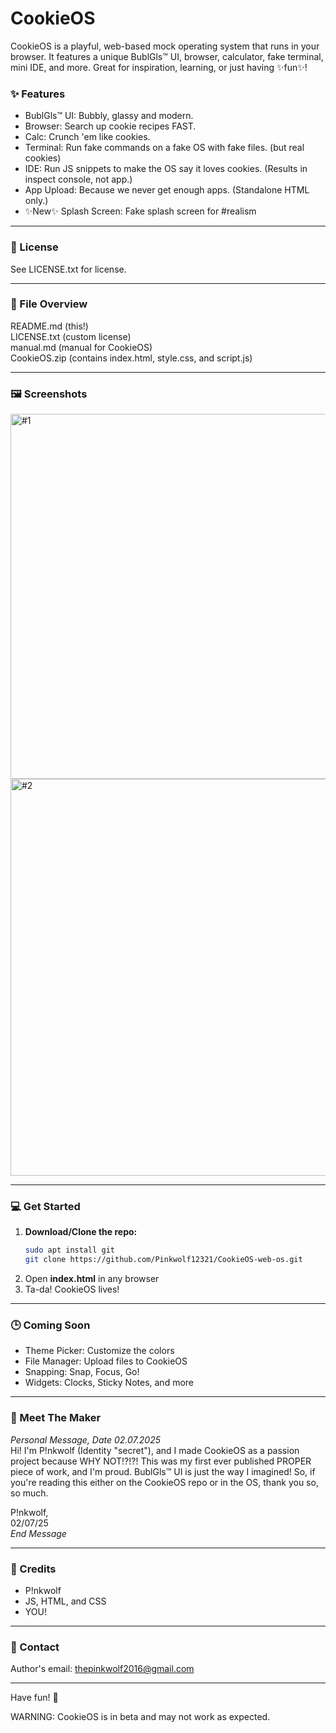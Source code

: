 # CookieOS

CookieOS is a playful, web-based mock operating system that runs in your browser. It features a unique BublGls™ UI, browser, calculator, fake terminal, mini IDE, and more. Great for inspiration, learning, or just having ✨fun✨!

### ✨ Features
- BublGls™ UI: Bubbly, glassy and modern.
- Browser: Search up cookie recipes FAST.
- Calc: Crunch 'em like cookies.
- Terminal: Run fake commands on a fake OS with fake files. (but real cookies)
- IDE: Run JS snippets to make the OS say it loves cookies. (Results in inspect console, not app.)
- App Upload: Because we never get enough apps. (Standalone HTML only.)
- ✨New✨ Splash Screen: Fake splash screen for #realism

---

### 📜 License
See LICENSE.txt for license.

---

### 📁 File Overview
README.md (this!)  
LICENSE.txt (custom license)  
manual.md (manual for CookieOS)  
CookieOS.zip (contains index.html, style.css, and script.js)  

---

### 🖼 Screenshots
<img width="584" alt="#1" src="https://github.com/user-attachments/assets/e24deb95-045e-4594-843f-3e914b669966" />
<img width="635" alt="#2" src="https://github.com/user-attachments/assets/98f07040-b974-46ad-b3b3-a2ad261e7402" />


---

### 💻 Get Started
1. **Download/Clone the repo:**
   ```bash
   sudo apt install git
   git clone https://github.com/Pinkwolf12321/CookieOS-web-os.git
   ```
2. Open **index.html** in any browser
3. Ta-da! CookieOS lives!

---

### 🕒 Coming Soon
- Theme Picker: Customize the colors
- File Manager: Upload files to CookieOS
- Snapping: Snap, Focus, Go!
- Widgets: Clocks, Sticky Notes, and more

---

### 👋 Meet The Maker
*Personal Message, Date 02.07.2025*  
Hi! I'm P!nkwolf (Identity "secret"), and I made CookieOS as a passion project because WHY NOT!?!?! This was my first ever published PROPER piece of work, and I'm proud. BublGls™ UI is just the way I imagined! So, if you're reading this either on the CookieOS repo or in the OS, thank you so, so much.  
  
P!nkwolf,  
02/07/25  
*End Message*  

---

### 🙌 Credits
- P!nkwolf
- JS, HTML, and CSS
- YOU!

---

### 💬 Contact
Author's email: thepinkwolf2016@gmail.com

---

Have fun! 🍪




WARNING: CookieOS is in beta and may not work as expected.
